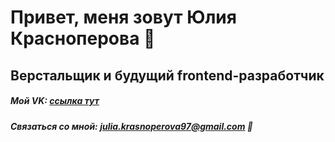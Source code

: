 # Привет, меня зовут Юлия Красноперова 👋
## Верстальщик и будущий frontend-разработчик

##### Мой VK: [ссылка тут](https://vk.com/id73557381)
##### Связаться со мной: julia.krasnoperova97@gmail.com 💬

